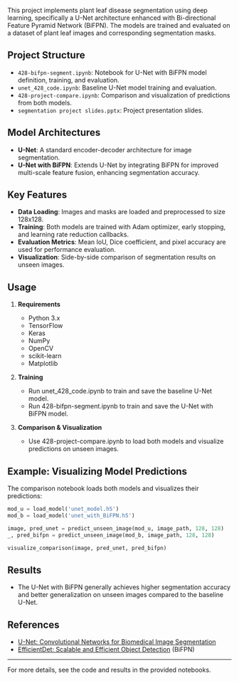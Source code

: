This project implements plant leaf disease segmentation using deep learning, specifically a U-Net architecture enhanced with Bi-directional Feature Pyramid Network (BiFPN). The models are trained and evaluated on a dataset of plant leaf images and corresponding segmentation masks.

## Project Structure

- `428-bifpn-segment.ipynb`: Notebook for U-Net with BiFPN model definition, training, and evaluation.
- `unet_428_code.ipynb`: Baseline U-Net model training and evaluation.
- `428-project-compare.ipynb`: Comparison and visualization of predictions from both models.
- `segmentation project slides.pptx`: Project presentation slides.

## Model Architectures

- **U-Net**: A standard encoder-decoder architecture for image segmentation.
- **U-Net with BiFPN**: Extends U-Net by integrating BiFPN for improved multi-scale feature fusion, enhancing segmentation accuracy.

## Key Features

- **Data Loading**: Images and masks are loaded and preprocessed to size 128x128.
- **Training**: Both models are trained with Adam optimizer, early stopping, and learning rate reduction callbacks.
- **Evaluation Metrics**: Mean IoU, Dice coefficient, and pixel accuracy are used for performance evaluation.
- **Visualization**: Side-by-side comparison of segmentation results on unseen images.

## Usage

1. **Requirements**
   - Python 3.x
   - TensorFlow
   - Keras
   - NumPy
   - OpenCV
   - scikit-learn
   - Matplotlib

2. **Training**
   - Run unet_428_code.ipynb to train and save the baseline U-Net model.
   - Run 428-bifpn-segment.ipynb to train and save the U-Net with BiFPN model.

3. **Comparison & Visualization**
   - Use 428-project-compare.ipynb to load both models and visualize predictions on unseen images.

## Example: Visualizing Model Predictions

The comparison notebook loads both models and visualizes their predictions:

```python
mod_u = load_model('unet_model.h5')
mod_b = load_model('unet_with_BiFPN.h5')

image, pred_unet = predict_unseen_image(mod_u, image_path, 128, 128)
_, pred_bifpn = predict_unseen_image(mod_b, image_path, 128, 128)

visualize_comparison(image, pred_unet, pred_bifpn)
```

## Results

- The U-Net with BiFPN generally achieves higher segmentation accuracy and better generalization on unseen images compared to the baseline U-Net.

## References

- [U-Net: Convolutional Networks for Biomedical Image Segmentation](https://arxiv.org/abs/1505.04597)
- [EfficientDet: Scalable and Efficient Object Detection](https://arxiv.org/abs/1911.09070) (BiFPN)

---

For more details, see the code and results in the provided notebooks.
